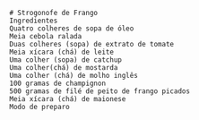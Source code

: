 
	# Strogonofe de Frango
	Ingredientes
	Quatro colheres de sopa de óleo
	Meia cebola ralada
	Duas colheres (sopa) de extrato de tomate
	Meia xícara (chá) de leite
	Uma colher (sopa) de catchup
	Uma colher(chá) de mostarda
	Uma colher (chá) de molho inglês
	100 gramas de champignon
	500 gramas de filé de peito de frango picados
	Meia xícara (chá) de maionese
	Modo de preparo
	